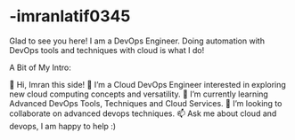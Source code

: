# -imranlatif0345
Glad to see you here! I am a DevOps Engineer. Doing automation with DevOps tools and techniques with cloud is what I do!



A Bit of My Intro:

👋 Hi, Imran this side!
👀 I’m a Cloud DevOps Engineer interested in exploring new cloud computing concepts and versatility.
🌱 I’m currently learning Advanced DevOps Tools, Techniques and Cloud Services.
💞️ I’m looking to collaborate on advanced devops techniques.
📫 Ask me about cloud and devops, I am happy to help :)
